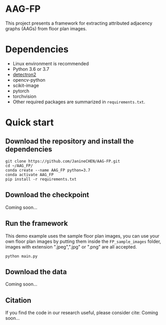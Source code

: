 # AAG-FP
This project presents a framework for extracting attributed adjacency graphs (AAGs) from floor plan images.

# Dependencies
- Linux environment is recommended
- Python 3.6 or 3.7
- <a href="https://detectron2.readthedocs.io/en/latest/tutorials/install.html">detectron2<a>
- opencv-python
- scikit-image
- pytorch
- torchvision
- Other required packages are summarized in `requirements.txt`.

# Quick start
## Download the repository and install the dependencies 
```
git clone https://github.com/JanineCHEN/AAG-FP.git 
cd ~/AAG_FP/
conda create --name AAG_FP python=3.7
conda activate AAG_FP
pip install -r requirements.txt
```

## Download the checkpoint
Coming soon...

## Run the framework
This demo example uses the sample floor plan images, you can use your own floor plan images by putting them inside the `FP_sample_images` folder, images with extension ".jpeg",".jpg" or ".png" are all accepted.
```
python main.py
```

## Download the data
Coming soon...

## Citation
If you find the code in our research useful, please consider cite:
Coming soon...
